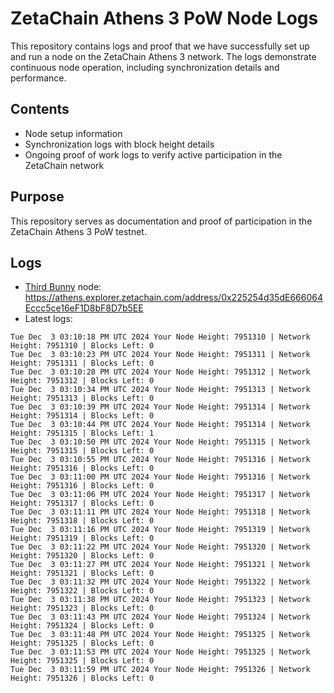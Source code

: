# ZetaChain Athens 3 PoW Node Logs
This repository contains logs and proof that we have successfully set up and run a node on the ZetaChain Athens 3 network. The logs demonstrate continuous node operation, including synchronization details and performance.

## Contents
- Node setup information
- Synchronization logs with block height details
- Ongoing proof of work logs to verify active participation in the ZetaChain network

## Purpose
This repository serves as documentation and proof of participation in the ZetaChain Athens 3 PoW testnet.

## Logs

- [Third Bunny](https://thirdbunny.xyz/) node: https://athens.explorer.zetachain.com/address/0x225254d35dE666064Eccc5ce16eF1D8bF8D7b5EE
- Latest logs:
```
Tue Dec  3 03:10:18 PM UTC 2024 Your Node Height: 7951310 | Network Height: 7951310 | Blocks Left: 0
Tue Dec  3 03:10:23 PM UTC 2024 Your Node Height: 7951311 | Network Height: 7951311 | Blocks Left: 0
Tue Dec  3 03:10:28 PM UTC 2024 Your Node Height: 7951312 | Network Height: 7951312 | Blocks Left: 0
Tue Dec  3 03:10:34 PM UTC 2024 Your Node Height: 7951313 | Network Height: 7951313 | Blocks Left: 0
Tue Dec  3 03:10:39 PM UTC 2024 Your Node Height: 7951314 | Network Height: 7951314 | Blocks Left: 0
Tue Dec  3 03:10:44 PM UTC 2024 Your Node Height: 7951314 | Network Height: 7951315 | Blocks Left: 1
Tue Dec  3 03:10:50 PM UTC 2024 Your Node Height: 7951315 | Network Height: 7951315 | Blocks Left: 0
Tue Dec  3 03:10:55 PM UTC 2024 Your Node Height: 7951316 | Network Height: 7951316 | Blocks Left: 0
Tue Dec  3 03:11:00 PM UTC 2024 Your Node Height: 7951316 | Network Height: 7951316 | Blocks Left: 0
Tue Dec  3 03:11:06 PM UTC 2024 Your Node Height: 7951317 | Network Height: 7951317 | Blocks Left: 0
Tue Dec  3 03:11:11 PM UTC 2024 Your Node Height: 7951318 | Network Height: 7951318 | Blocks Left: 0
Tue Dec  3 03:11:16 PM UTC 2024 Your Node Height: 7951319 | Network Height: 7951319 | Blocks Left: 0
Tue Dec  3 03:11:22 PM UTC 2024 Your Node Height: 7951320 | Network Height: 7951320 | Blocks Left: 0
Tue Dec  3 03:11:27 PM UTC 2024 Your Node Height: 7951321 | Network Height: 7951321 | Blocks Left: 0
Tue Dec  3 03:11:32 PM UTC 2024 Your Node Height: 7951322 | Network Height: 7951322 | Blocks Left: 0
Tue Dec  3 03:11:38 PM UTC 2024 Your Node Height: 7951323 | Network Height: 7951323 | Blocks Left: 0
Tue Dec  3 03:11:43 PM UTC 2024 Your Node Height: 7951324 | Network Height: 7951324 | Blocks Left: 0
Tue Dec  3 03:11:48 PM UTC 2024 Your Node Height: 7951325 | Network Height: 7951325 | Blocks Left: 0
Tue Dec  3 03:11:53 PM UTC 2024 Your Node Height: 7951325 | Network Height: 7951325 | Blocks Left: 0
Tue Dec  3 03:11:59 PM UTC 2024 Your Node Height: 7951326 | Network Height: 7951326 | Blocks Left: 0
```
